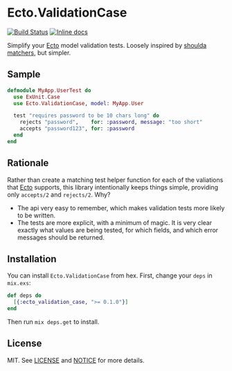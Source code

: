 Ecto.ValidationCase
==================

[![Build Status](https://travis-ci.org/danielberkompas/ecto_validation_case.svg?branch=master)](https://travis-ci.org/danielberkompas/ecto_validation_case)
[![Inline docs](http://inch-ci.org/github/danielberkompas/ecto_validation_case.svg?branch=master)](http://inch-ci.org/github/danielberkompas/ecto_validation_case)

Simplify your [Ecto][ecto] model validation tests. Loosely inspired by [shoulda
matchers][shoulda], but simpler.

## Sample

```elixir
defmodule MyApp.UserTest do
  use ExUnit.Case
  use Ecto.ValidationCase, model: MyApp.User

  test "requires password to be 10 chars long" do
    rejects "password",    for: :password, message: "too short"
    accepts "password123", for: :password
  end
end
```

## Rationale

Rather than create a matching test helper function for each of the valiations
that [Ecto][ecto] supports, this library intentionally keeps things simple,
providing only `accepts/2` and `rejects/2`. Why?

- The api very easy to remember, which makes validation tests more likely to be
  written.
- The tests are more explicit, with a minimum of magic. It is very clear exactly
  what values are being tested, for which fields, and which error messages
  should be returned.

## Installation

You can install `Ecto.ValidationCase` from hex. First, change your `deps` in
`mix.exs`:

```elixir
def deps do
  [{:ecto_validation_case, ">= 0.1.0"}]
end
```

Then run `mix deps.get` to install.

## License

MIT. See [LICENSE](/LICENSE) and [NOTICE](/NOTICE) for more details.

[ecto]: https://github.com/elixir-lang/ecto
[shoulda]: http://matchers.shoulda.io/
